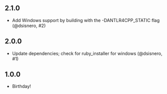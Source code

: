 ## 2.1.0
* Add Windows support by building with the -DANTLR4CPP_STATIC flag (@dsisnero, #2)

## 2.0.0
* Update dependencies; check for ruby_installer for windows (@dsisnero, #1)

## 1.0.0
* Birthday!
